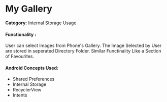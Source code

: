<h1>My Gallery</h1>

<p><b>Category:</b> Internal Storage Usage</p>


<h4>Functionality : </h4>
<p>User can select Images from Phone's Gallery. The Image Selected by User are stored in seperated Directory Folder. Similar Functinality Like a Section of Favourites.
</p>


<h4>Android Concepts Used:</h4>
<ul>
<li>Shared Preferences</li>
<li>Internal Storage</li>
<li>RecyclerView</li>
<li>Intents</li>
</ul>

